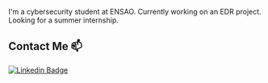 I'm a cybersecurity student at ENSAO.
Currently working on an EDR project.
Looking for a summer internship.
<script src="https://tryhackme.com/badge/742046"></script>

## Contact Me 📫

[![Linkedin Badge](https://img.shields.io/twitter/url?color=lightblue&label=Ilyass&logo=linkedin&logoColor=lightblue&style=for-the-badge&url=https%3A%2F%2Fwww.linkedin.com%2Fin%2Filyass-elannid)](https://www.linkedin.com/in/ilyass-elannid/)
